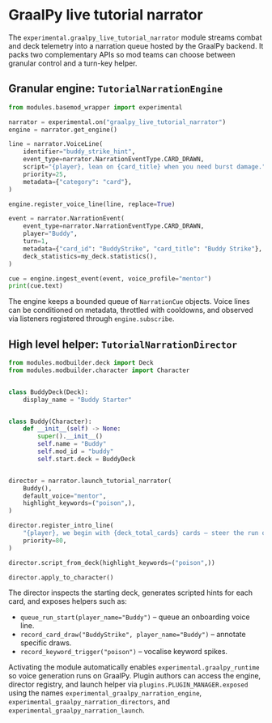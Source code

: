 # GraalPy live tutorial narrator

The `experimental.graalpy_live_tutorial_narrator` module streams combat and
deck telemetry into a narration queue hosted by the GraalPy backend.  It packs
two complementary APIs so mod teams can choose between granular control and a
turn-key helper.

## Granular engine: `TutorialNarrationEngine`

```python
from modules.basemod_wrapper import experimental

narrator = experimental.on("graalpy_live_tutorial_narrator")
engine = narrator.get_engine()

line = narrator.VoiceLine(
    identifier="buddy_strike_hint",
    event_type=narrator.NarrationEventType.CARD_DRAWN,
    script="{player}, lean on {card_title} when you need burst damage.",
    priority=25,
    metadata={"category": "card"},
)

engine.register_voice_line(line, replace=True)

event = narrator.NarrationEvent(
    event_type=narrator.NarrationEventType.CARD_DRAWN,
    player="Buddy",
    turn=1,
    metadata={"card_id": "BuddyStrike", "card_title": "Buddy Strike"},
    deck_statistics=my_deck.statistics(),
)

cue = engine.ingest_event(event, voice_profile="mentor")
print(cue.text)
```

The engine keeps a bounded queue of `NarrationCue` objects.  Voice lines can be
conditioned on metadata, throttled with cooldowns, and observed via listeners
registered through `engine.subscribe`.

## High level helper: `TutorialNarrationDirector`

```python
from modules.modbuilder.deck import Deck
from modules.modbuilder.character import Character


class BuddyDeck(Deck):
    display_name = "Buddy Starter"


class Buddy(Character):
    def __init__(self) -> None:
        super().__init__()
        self.name = "Buddy"
        self.mod_id = "buddy"
        self.start.deck = BuddyDeck


director = narrator.launch_tutorial_narrator(
    Buddy(),
    default_voice="mentor",
    highlight_keywords=("poison",),
)

director.register_intro_line(
    "{player}, we begin with {deck_total_cards} cards – steer the run one turn at a time.",
    priority=80,
)

director.script_from_deck(highlight_keywords=("poison",))

director.apply_to_character()
```

The director inspects the starting deck, generates scripted hints for each
card, and exposes helpers such as:

- `queue_run_start(player_name="Buddy")` – queue an onboarding voice line.
- `record_card_draw("BuddyStrike", player_name="Buddy")` – annotate specific draws.
- `record_keyword_trigger("poison")` – vocalise keyword spikes.

Activating the module automatically enables `experimental.graalpy_runtime` so
voice generation runs on GraalPy.  Plugin authors can access the engine,
director registry, and launch helper via `plugins.PLUGIN_MANAGER.exposed` using
the names `experimental_graalpy_narration_engine`,
`experimental_graalpy_narration_directors`, and
`experimental_graalpy_narration_launch`.
